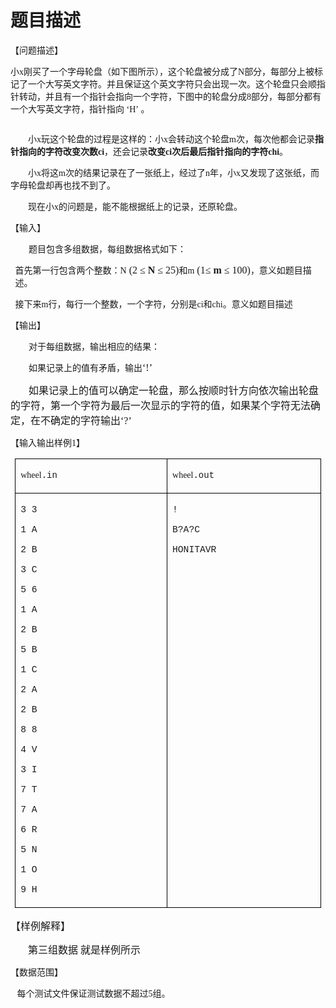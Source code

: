 # 题目描述


<p>
	<span style="font-size:10.5000pt;font-family:&#39;宋体&#39;;">【问题描述】</span><span style="font-size:10.5000pt;font-family:&#39;宋体&#39;;"></span> 
</p>
<p>
	<span style="font-size:10.5000pt;font-family:&#39;宋体&#39;;"> </span><span style="font-size:10.5000pt;font-family:&#39;宋体&#39;;">小<span>x</span><span>刚买了一个字母轮盘（如下图所示），这个轮盘被分成了</span><span>N</span><span>部分，每部分上被标记了一个大写英文字符。并且保证这个英文字符只会出现一次。这个轮盘只会顺指针转动，并且有一个指针会指向一个字符，下图中的轮盘分成</span><span>8</span><span>部分，每部分都有一个大写英文字符，指针指向 ‘</span><span>H</span><span>’ 。</span></span><span style="font-size:10.5000pt;font-family:&#39;宋体&#39;;"></span> 
</p>
<p>
	<img src="/upload/image/20120907/20120907085346_55179.png" alt=""/><span style="font-size:10.5000pt;font-family:&#39;宋体&#39;;"></span> 
</p>
<p>
	<span style="font-size:10.5000pt;font-family:&#39;宋体&#39;;"> </span><span style="font-size:10.5000pt;font-family:&#39;宋体&#39;;"></span> 
</p>
<p style="text-indent:21.0000pt;">
	<span style="font-size:10.5000pt;font-family:&#39;宋体&#39;;">小<span>x</span><span>玩这个轮盘的过程是这样的：小</span><span>x</span><span>会转动这个轮盘</span><span>m</span><span>次，每次他都会记录</span></span><span style="font-weight:bold;font-size:10.5000pt;font-family:&#39;宋体&#39;;">指针指向的字符改变次数<span>ci</span></span><span style="font-size:10.5000pt;font-family:&#39;宋体&#39;;">，还会记录</span><span style="font-weight:bold;font-size:10.5000pt;font-family:&#39;宋体&#39;;">改变<span>ci</span><span>次后最后指针指向的字符</span><span>chi</span></span><span style="font-size:10.5000pt;font-family:&#39;宋体&#39;;">。 </span><span style="font-size:10.5000pt;font-family:&#39;宋体&#39;;"></span> 
</p>
<p style="text-indent:21.0000pt;">
	<span style="font-size:10.5000pt;font-family:&#39;宋体&#39;;">小<span>x</span><span>将这</span><span>m</span><span>次的结果记录在了一张纸上，经过了</span><span>n</span><span>年，小</span><span>x</span><span>又发现了这张纸，而字母轮盘却再也找不到了。</span></span><span style="font-size:10.5000pt;font-family:&#39;宋体&#39;;"></span> 
</p>
<p style="text-indent:21.0000pt;">
	<span style="font-size:10.5000pt;font-family:&#39;宋体&#39;;">现在小<span>x</span><span>的问题是，能不能根据纸上的记录，还原轮盘。</span></span><span style="font-size:10.5000pt;font-family:&#39;宋体&#39;;"></span> 
</p>
<p>
	<span style="font-size:10.5000pt;font-family:&#39;宋体&#39;;">【输入】</span><span style="font-size:10.5000pt;font-family:&#39;宋体&#39;;"></span> 
</p>
<p style="text-indent:21.7500pt;">
	<span style="font-size:10.5000pt;font-family:&#39;宋体&#39;;">题目包含多组数据，每组数据格式如下：</span><span style="font-size:10.5000pt;font-family:&#39;宋体&#39;;"></span> 
</p>
<p style="margin-left:5.6500pt;">
	<span style="font-size:10.5000pt;font-family:&#39;宋体&#39;;">首先第一行包含两个整数：<span>N</span></span><span style="font-weight:bold;font-size:12.0000pt;font-family:&#39;Garamond&#39;;"> </span><span style="font-size:12.0000pt;font-family:&#39;Garamond&#39;;">(2</span><span style="font-size:12.0000pt;font-family:&#39;Garamond&#39;;"> </span><span style="font-size:12.0000pt;font-family:&#39;Garamond&#39;;">≤</span><span style="font-size:12.0000pt;font-family:&#39;Garamond&#39;;"> </span><span style="font-weight:bold;font-size:12.0000pt;font-family:&#39;Garamond&#39;;">N</span><span style="font-weight:bold;font-size:12.0000pt;font-family:&#39;Garamond&#39;;"> </span><span style="font-size:12.0000pt;font-family:&#39;Garamond&#39;;">≤</span><span style="font-size:12.0000pt;font-family:&#39;Garamond&#39;;"> </span><span style="font-size:12.0000pt;font-family:&#39;Garamond&#39;;">25)</span><span style="font-size:10.5000pt;font-family:&#39;宋体&#39;;">和<span>m</span></span><span style="font-weight:bold;font-size:12.0000pt;font-family:&#39;Garamond&#39;;"> </span><span style="font-size:12.0000pt;font-family:&#39;Garamond&#39;;">(1≤</span><span style="font-size:12.0000pt;font-family:&#39;Garamond&#39;;"> </span><span style="font-weight:bold;font-size:12.0000pt;font-family:&#39;宋体&#39;;">m</span><span style="font-weight:bold;font-size:12.0000pt;font-family:&#39;Garamond&#39;;"> </span><span style="font-size:12.0000pt;font-family:&#39;Garamond&#39;;">≤ 100)</span><span style="font-size:10.5000pt;font-family:&#39;宋体&#39;;">，意义如题目描述。</span><span style="font-size:10.5000pt;font-family:&#39;宋体&#39;;"></span> 
</p>
<p style="margin-left:5.6500pt;">
	<span style="font-size:10.5000pt;font-family:&#39;宋体&#39;;">接下来<span>m</span><span>行，每行一个整数，</span></span><span style="font-size:10.5000pt;font-family:&#39;宋体&#39;;">一个字符，</span><span style="font-size:10.5000pt;font-family:&#39;宋体&#39;;">分别是<span>ci</span><span>和</span><span>chi</span><span>。意义如题目描述</span></span><span style="font-size:10.5000pt;font-family:&#39;宋体&#39;;"></span> 
</p>
<p>
	<span style="font-size:10.5000pt;font-family:&#39;宋体&#39;;"></span> 
</p>
<p>
	<span style="font-size:10.5000pt;font-family:&#39;宋体&#39;;">【输出】</span><span style="font-size:10.5000pt;font-family:&#39;宋体&#39;;"></span> 
</p>
<p style="text-indent:21.7500pt;">
	<span style="font-size:10.5000pt;font-family:&#39;宋体&#39;;">对于每组数据，输出相应的结果：</span><span style="font-size:10.5000pt;font-family:&#39;宋体&#39;;"></span> 
</p>
<p style="text-indent:21.7500pt;">
	<span style="font-size:10.5000pt;font-family:&#39;宋体&#39;;">如果记录上的值有矛盾，输出</span><span style="font-size:12.0000pt;font-family:&#39;Garamond&#39;;">‘!’</span><span style="font-size:12.0000pt;font-family:&#39;宋体&#39;;"></span> 
</p>
<p style="text-indent:21.7500pt;">
	<span style="font-size:12.0000pt;font-family:&#39;宋体&#39;;">如果记录上的值可以确定一轮盘，那么按顺时针方向依次输出轮盘的字符，第一个字符为最后一次显示的字符的值，如果某个字符无法确定，在不确定的字符输出</span><span style="font-size:12.0000pt;font-family:&#39;Garamond&#39;;">‘</span><span style="font-size:12.0000pt;font-family:&#39;Garamond&#39;;">?</span><span style="font-size:12.0000pt;font-family:&#39;Garamond&#39;;">’</span><span style="font-size:10.5000pt;font-family:&#39;宋体&#39;;"></span> 
</p>
<p>
	<span style="font-size:10.5000pt;font-family:&#39;宋体&#39;;"></span> 
</p>
<p>
	<span style="font-size:10.5000pt;font-family:&#39;宋体&#39;;">【输入输出样例<span>1</span><span>】</span></span><span style="font-size:10.5000pt;font-family:&#39;宋体&#39;;"></span> 
</p>
<table style="border-collapse:collapse;padding:0.0000pt 5.4000pt 0.0000pt 5.4000pt;">
	<tbody>
		<tr>
			<td style="border:0.5000pt solid #000000;" valign="top" width="282">
				<p>
					<span style="font-size:10.5000pt;font-family:&#39;宋体&#39;;">wheel</span><span style="font-size:10.5000pt;font-family:&#39;Courier New&#39;;">.in</span><span style="font-size:10.5000pt;font-family:&#39;Courier New&#39;;"></span> 
				</p>
			</td>
			<td style="border:0.5000pt solid #000000;" valign="top" width="282">
				<p>
					<span style="font-size:10.5000pt;font-family:&#39;宋体&#39;;">wheel</span><span style="font-size:10.5000pt;font-family:&#39;Courier New&#39;;">.out</span><span style="font-size:10.5000pt;font-family:&#39;Courier New&#39;;"></span> 
				</p>
			</td>
		</tr>
		<tr>
			<td style="border:0.5000pt solid #000000;" valign="top" width="282">
				<p style="text-align:left;">
					<span style="font-size:11.0000pt;font-family:&#39;Courier New&#39;;">3 3</span><span style="font-size:11.0000pt;font-family:&#39;Courier New&#39;;"></span> 
				</p>
				<p style="text-align:left;">
					<span style="font-size:11.0000pt;font-family:&#39;Courier New&#39;;">1 A</span><span style="font-size:11.0000pt;font-family:&#39;Courier New&#39;;"></span> 
				</p>
				<p style="text-align:left;">
					<span style="font-size:11.0000pt;font-family:&#39;Courier New&#39;;">2 B</span><span style="font-size:11.0000pt;font-family:&#39;Courier New&#39;;"></span> 
				</p>
				<p style="text-align:left;">
					<span style="font-size:11.0000pt;font-family:&#39;Courier New&#39;;">3 C</span><span style="font-size:11.0000pt;font-family:&#39;Courier New&#39;;"></span> 
				</p>
				<p style="text-align:left;">
					<span style="font-size:11.0000pt;font-family:&#39;Courier New&#39;;">5 6</span><span style="font-size:11.0000pt;font-family:&#39;Courier New&#39;;"></span> 
				</p>
				<p style="text-align:left;">
					<span style="font-size:11.0000pt;font-family:&#39;Courier New&#39;;">1 A</span><span style="font-size:11.0000pt;font-family:&#39;Courier New&#39;;"></span> 
				</p>
				<p style="text-align:left;">
					<span style="font-size:11.0000pt;font-family:&#39;Courier New&#39;;">2 B</span><span style="font-size:11.0000pt;font-family:&#39;Courier New&#39;;"></span> 
				</p>
				<p style="text-align:left;">
					<span style="font-size:11.0000pt;font-family:&#39;Courier New&#39;;">5 B</span><span style="font-size:11.0000pt;font-family:&#39;Courier New&#39;;"></span> 
				</p>
				<p style="text-align:left;">
					<span style="font-size:11.0000pt;font-family:&#39;Courier New&#39;;">1 C</span><span style="font-size:11.0000pt;font-family:&#39;Courier New&#39;;"></span> 
				</p>
				<p style="text-align:left;">
					<span style="font-size:11.0000pt;font-family:&#39;Courier New&#39;;">2 A</span><span style="font-size:11.0000pt;font-family:&#39;Courier New&#39;;"></span> 
				</p>
				<p>
					<span style="font-size:11.0000pt;font-family:&#39;Courier New&#39;;">2 B</span><span style="font-size:11.0000pt;font-family:&#39;宋体&#39;;"></span> 
				</p>
				<p style="text-align:left;">
					<span style="font-size:11.0000pt;font-family:&#39;Courier New&#39;;">8 8</span><span style="font-size:11.0000pt;font-family:&#39;Courier New&#39;;"></span> 
				</p>
				<p style="text-align:left;">
					<span style="font-size:11.0000pt;font-family:&#39;Courier New&#39;;">4 V</span><span style="font-size:11.0000pt;font-family:&#39;Courier New&#39;;"></span> 
				</p>
				<p style="text-align:left;">
					<span style="font-size:11.0000pt;font-family:&#39;Courier New&#39;;">3 I</span><span style="font-size:11.0000pt;font-family:&#39;Courier New&#39;;"></span> 
				</p>
				<p style="text-align:left;">
					<span style="font-size:11.0000pt;font-family:&#39;Courier New&#39;;">7 T</span><span style="font-size:11.0000pt;font-family:&#39;Courier New&#39;;"></span> 
				</p>
				<p style="text-align:left;">
					<span style="font-size:11.0000pt;font-family:&#39;Courier New&#39;;">7 A</span><span style="font-size:11.0000pt;font-family:&#39;Courier New&#39;;"></span> 
				</p>
				<p style="text-align:left;">
					<span style="font-size:11.0000pt;font-family:&#39;Courier New&#39;;">6 R</span><span style="font-size:11.0000pt;font-family:&#39;Courier New&#39;;"></span> 
				</p>
				<p style="text-align:left;">
					<span style="font-size:11.0000pt;font-family:&#39;Courier New&#39;;">5 N</span><span style="font-size:11.0000pt;font-family:&#39;Courier New&#39;;"></span> 
				</p>
				<p style="text-align:left;">
					<span style="font-size:11.0000pt;font-family:&#39;Courier New&#39;;">1 O</span><span style="font-size:11.0000pt;font-family:&#39;Courier New&#39;;"></span> 
				</p>
				<p>
					<span style="font-size:11.0000pt;font-family:&#39;Courier New&#39;;">9 H</span><span style="font-size:10.5000pt;font-family:&#39;宋体&#39;;"></span> 
				</p>
			</td>
			<td style="border:0.5000pt solid #000000;" valign="top" width="282">
				<p style="text-align:left;">
					<span style="font-size:11.0000pt;font-family:&#39;Courier New&#39;;">!</span><span style="font-size:11.0000pt;font-family:&#39;Courier New&#39;;"></span> 
				</p>
				<p style="text-align:left;">
					<span style="font-size:11.0000pt;font-family:&#39;Courier New&#39;;">B?A?C</span><span style="font-size:11.0000pt;font-family:&#39;Courier New&#39;;"></span> 
				</p>
				<p>
					<span style="font-size:11.0000pt;font-family:&#39;Courier New&#39;;">HONITAVR</span><span style="font-size:10.5000pt;font-family:&#39;宋体&#39;;"></span> 
				</p>
			</td>
		</tr>
	</tbody>
</table>
<p>
	<span style="font-size:12.0000pt;font-family:&#39;宋体&#39;;">【样例解释】</span><span style="font-size:12.0000pt;font-family:&#39;宋体&#39;;"></span> 
</p>
<p style="text-indent:21.0000pt;">
	<span style="font-size:12.0000pt;font-family:&#39;宋体&#39;;">第三组数据 就是样例所示</span><span style="font-size:12.0000pt;font-family:&#39;宋体&#39;;"></span> 
</p>
<p>
	<span style="font-size:10.5000pt;font-family:&#39;宋体&#39;;">【数据范围】 </span><span style="font-size:10.5000pt;font-family:&#39;宋体&#39;;"></span> 
</p>
<p>
	<span style="font-size:10.5000pt;font-family:&#39;宋体&#39;;">   每个测试文件保证测试数据不超过<span>5</span><span>组。</span></span><span style="font-size:10.5000pt;font-family:&#39;宋体&#39;;"></span> 
</p>
<p>
	<span style="font-size:16.0000pt;font-family:&#39;宋体&#39;;"><br/>
</span> 
</p>
<p>
	<br/>
</p>
